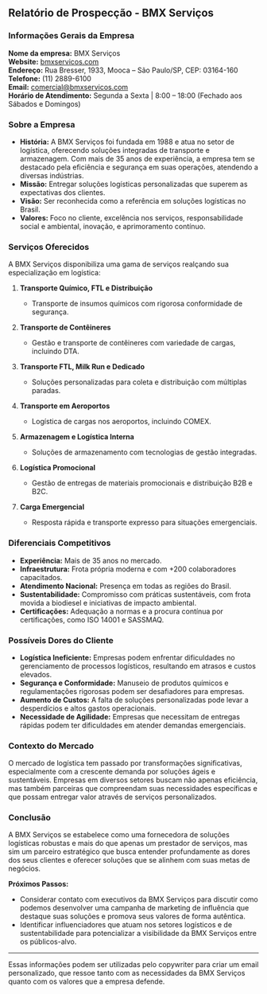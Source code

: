 ## Relatório de Prospecção - BMX Serviços

### Informações Gerais da Empresa
**Nome da empresa:** BMX Serviços   
**Website:** [bmxservicos.com](http://www.bmxservicos.com)   
**Endereço:** Rua Bresser, 1933, Mooca – São Paulo/SP, CEP: 03164-160  
**Telefone:** (11) 2889-6100  
**Email:** comercial@bmxservicos.com  
**Horário de Atendimento:** Segunda a Sexta | 8:00 – 18:00 (Fechado aos Sábados e Domingos)  

### Sobre a Empresa
- **História:** A BMX Serviços foi fundada em 1988 e atua no setor de logística, oferecendo soluções integradas de transporte e armazenagem. Com mais de 35 anos de experiência, a empresa tem se destacado pela eficiência e segurança em suas operações, atendendo a diversas indústrias.
- **Missão:** Entregar soluções logísticas personalizadas que superem as expectativas dos clientes.
- **Visão:** Ser reconhecida como a referência em soluções logísticas no Brasil.
- **Valores:** Foco no cliente, excelência nos serviços, responsabilidade social e ambiental, inovação, e aprimoramento contínuo.

### Serviços Oferecidos
A BMX Serviços disponibiliza uma gama de serviços realçando sua especialização em logística:

1. **Transporte Químico, FTL e Distribuição**
   - Transporte de insumos químicos com rigorosa conformidade de segurança.
   
2. **Transporte de Contêineres**
   - Gestão e transporte de contêineres com variedade de cargas, incluindo DTA.
   
3. **Transporte FTL, Milk Run e Dedicado**
   - Soluções personalizadas para coleta e distribuição com múltiplas paradas.
   
4. **Transporte em Aeroportos**
   - Logística de cargas nos aeroportos, incluindo COMEX.
   
5. **Armazenagem e Logística Interna**
   - Soluções de armazenamento com tecnologias de gestão integradas.
   
6. **Logística Promocional**
   - Gestão de entregas de materiais promocionais e distribuição B2B e B2C.

7. **Carga Emergencial**
   - Resposta rápida e transporte expresso para situações emergenciais.

### Diferenciais Competitivos
- **Experiência:** Mais de 35 anos no mercado.
- **Infraestrutura:** Frota própria moderna e com +200 colaboradores capacitados.
- **Atendimento Nacional:** Presença em todas as regiões do Brasil.
- **Sustentabilidade:** Compromisso com práticas sustentáveis, com frota movida a biodiesel e iniciativas de impacto ambiental.
- **Certificações:** Adequação a normas e a procura contínua por certificações, como ISO 14001 e SASSMAQ.

### Possíveis Dores do Cliente
- **Logística Ineficiente:** Empresas podem enfrentar dificuldades no gerenciamento de processos logísticos, resultando em atrasos e custos elevados.
- **Segurança e Conformidade:** Manuseio de produtos químicos e regulamentações rigorosas podem ser desafiadores para empresas.
- **Aumento de Custos:** A falta de soluções personalizadas pode levar a desperdícios e altos gastos operacionais.
- **Necessidade de Agilidade:** Empresas que necessitam de entregas rápidas podem ter dificuldades em atender demandas emergenciais.

### Contexto do Mercado
O mercado de logística tem passado por transformações significativas, especialmente com a crescente demanda por soluções ágeis e sustentáveis. Empresas em diversos setores buscam não apenas eficiência, mas também parceiras que compreendam suas necessidades específicas e que possam entregar valor através de serviços personalizados.

### Conclusão
A BMX Serviços se estabelece como uma fornecedora de soluções logísticas robustas e mais do que apenas um prestador de serviços, mas sim um parceiro estratégico que busca entender profundamente as dores dos seus clientes e oferecer soluções que se alinhem com suas metas de negócios.

**Próximos Passos:**
- Considerar contato com executivos da BMX Serviços para discutir como podemos desenvolver uma campanha de marketing de influência que destaque suas soluções e promova seus valores de forma autêntica. 
- Identificar influenciadores que atuam nos setores logísticos e de sustentabilidade para potencializar a visibilidade da BMX Serviços entre os públicos-alvo.

--- 

Essas informações podem ser utilizadas pelo copywriter para criar um email personalizado, que ressoe tanto com as necessidades da BMX Serviços quanto com os valores que a empresa defende.